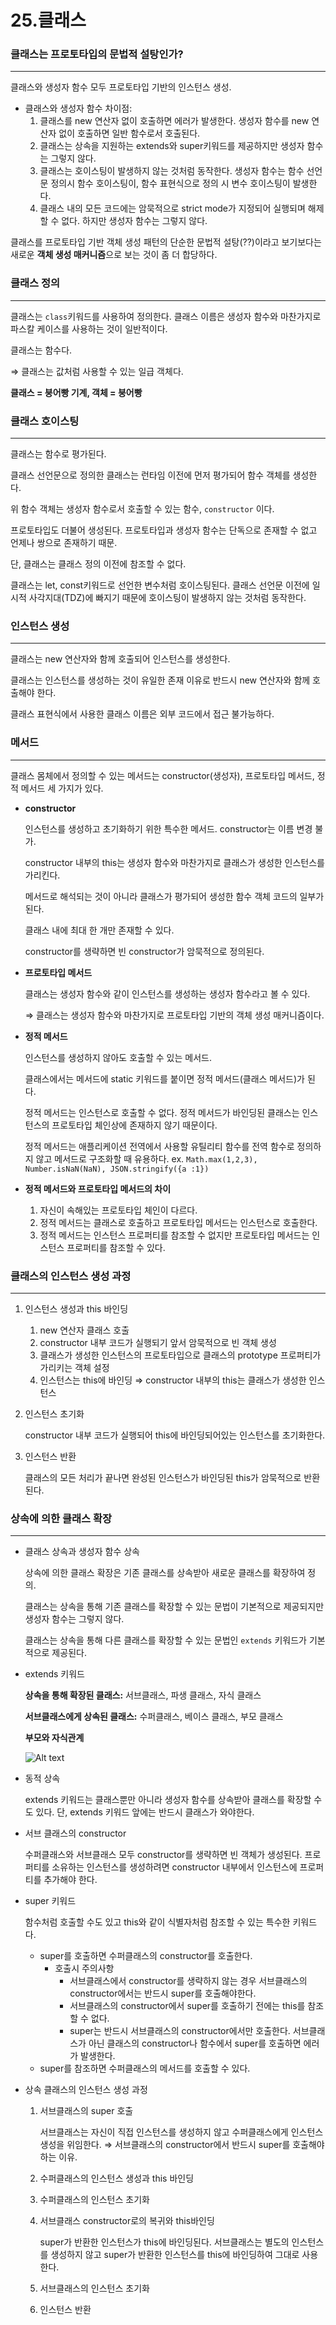 # 25.클래스

### 클래스는 프로토타입의 문법적 설탕인가?

---

클래스와 생성자 함수 모두 프로토타입 기반의 인스턴스 생성. 

- 클래스와 생성자 함수 차이점:
    1. 클래스를 new 연산자 없이 호출하면 에러가 발생한다. 생성자 함수를 new 연산자 없이 호출하면 일반 함수로서 호출된다.
    2. 클래스는 상속을 지원하는 extends와 super키워드를 제공하지만 생성자 함수는 그렇지 않다.
    3. 클래스는 호이스팅이 발생하지 않는 것처럼 동작한다. 생성자 함수는 함수 선언문 정의시 함수 호이스팅이, 함수 표현식으로 정의 시 변수 호이스팅이 발생한다.
    4. 클래스 내의 모든 코드에는 암묵적으로 strict mode가 지정되어 실행되며 해제할 수 없다. 하지만 생성자 함수는 그렇지 않다.

클래스를 프로토타입 기반 객체 생성 패턴의 단순한 문법적 설탕(??)이라고 보기보다는 새로운 **객체 생성 매커니즘**으로 보는 것이 좀 더 합당하다.

### 클래스 정의

---

클래스는 `class`키워드를 사용하여 정의한다. 클래스 이름은 생성자 함수와 마찬가지로 파스칼 케이스를 사용하는 것이 일반적이다.

클래스는 함수다.

⇒ 클래스는 값처럼 사용할 수 있는 일급 객체다.

**클래스 = 붕어빵 기계, 객체 = 붕어빵**

### 클래스 호이스팅

---

클래스는 함수로 평가된다.

클래스 선언문으로 정의한 클래스는 런타임 이전에 먼저 평가되어 함수 객체를 생성한다. 

위 함수 객체는 생성자 함수로서 호출할 수 있는 함수, `constructor` 이다.

프로토타입도 더불어 생성된다. 프로토타입과 생성자 함수는 단독으로 존재할 수 없고 언제나 쌍으로 존재하기 때문.

단, 클래스는 클래스 정의 이전에 참조할 수 없다.

클래스는 let, const키워드로 선언한 변수처럼 호이스팅된다. 클래스 선언문 이전에 일시적 사각지대(TDZ)에 빠지기 때문에 호이스팅이 발생하지 않는 것처럼 동작한다.

### 인스턴스 생성

---

클래스는 new 연산자와 함께 호출되어 인스턴스를 생성한다.

클래스는 인스턴스를 생성하는 것이 유일한 존재 이유로 반드시 new 연산자와 함께 호출해야 한다.

클래스 표현식에서 사용한 클래스 이름은 외부 코드에서 접근 불가능하다.

### 메서드

---

클래스 몸체에서 정의할 수 있는 메서드는 constructor(생성자), 프로토타입 메서드, 정적 메서드 세 가지가 있다.

- **constructor**
    
    인스턴스를 생성하고 초기화하기 위한 특수한 메서드. constructor는 이름 변경 불가.
    
    constructor 내부의 this는 생성자 함수와 마찬가지로 클래스가 생성한 인스턴스를 가리킨다.
    
    메서드로 해석되는 것이 아니라 클래스가 평가되어 생성한 함수 객체 코드의 일부가 된다.
    
    클래스 내에 최대 한 개만 존재할 수 있다.
    
    constructor를 생략하면 빈 constructor가 암묵적으로 정의된다.
    
- **프로토타입 메서드**
    
    클래스는 생성자 함수와 같이 인스턴스를 생성하는 생성자 함수라고 볼 수 있다.
    
    ⇒ 클래스는 생성자 함수와 마찬가지로 프로토타입 기반의 객체 생성 매커니즘이다.
    
- **정적 메서드**
    
    인스턴스를 생성하지 않아도 호출할 수 있는 메서드.
    
    클래스에서는 메서드에 static 키워드를 붙이면 정적 메서드(클래스 메서드)가 된다.
    
    정적 메서드는 인스턴스로 호출할 수 없다. 정적 메서드가 바인딩된 클래스는 인스턴스의 프로토타입 체인상에 존재하지 않기 때문이다. 
    
    정적 메서드는 애플리케이션 전역에서 사용할 유틸리티 함수를 전역 함수로 정의하지 않고 메서드로 구조화할 때 유용하다. ex. `Math.max(1,2,3), Number.isNaN(NaN), JSON.stringify({a :1})` 
    
- **정적 메서드와 프로토타입 메서드의 차이**
    1. 자신이 속해있는 프로토타입 체인이 다르다.
    2. 정적 메서드는 클래스로 호출하고 프로토타입 메서드는 인스턴스로 호출한다.
    3. 정적 메서드는 인스턴스 프로퍼티를 참조할 수 없지만 프로토타입 메서드는 인스턴스 프로퍼티를 참조할 수 있다.

### 클래스의 인스턴스 생성 과정

---

1. 인스턴스 생성과 this 바인딩
    1. new 연산자 클래스 호출
    2. constructor 내부 코드가 실행되기 앞서 암묵적으로 빈 객체 생성
    3. 클래스가 생성한 인스턴스의 프로토타입으로 클래스의 prototype 프로퍼티가 가리키는 객체 설정
    4. 인스턴스는 this에 바인딩 ⇒ constructor 내부의 this는 클래스가 생성한 인스턴스 
2. 인스턴스 초기화
    
    constructor 내부 코드가 실행되어 this에 바인딩되어있는 인스턴스를 초기화한다.
    
3. 인스턴스 반환
    
    클래스의 모든 처리가 끝나면 완성된 인스턴스가 바인딩된 this가 암묵적으로 반환된다.
    

### 상속에 의한 클래스 확장

---

- 클래스 상속과 생성자 함수 상속
    
    상속에 의한 클래스 확장은 기존 클래스를 상속받아 새로운 클래스를 확장하여 정의.
    
    클래스는 상속을 통해 기존 클래스를 확장할 수 있는 문법이 기본적으로 제공되지만 생성자 함수는 그렇지 않다.
    
    클래스는 상속을 통해 다른 클래스를 확장할 수 있는 문법인 `extends` 키워드가 기본적으로 제공된다.
    
- extends 키워드
    
    **상속을 통해 확장된 클래스:** 서브클래스, 파생 클래스, 자식 클래스
    
    **서브클래스에게 상속된 클래스:** 수퍼클래스, 베이스 클래스, 부모 클래스
    
    **부모와 자식관계**
    
    ![Alt text](image.png)
    
- 동적 상속
    
    extends 키워드는 클래스뿐만 아니라 생성자 함수를 상속받아 클래스를 확장할 수도 있다. 단, extends 키워드 앞에는 반드시 클래스가 와야한다.
    
- 서브 클래스의 constructor
    
    수퍼클래스와 서브클래스 모두 constructor를 생략하면 빈 객체가 생성된다. 프로퍼티를 소유하는 인스턴스를 생성하려면 constructor 내부에서 인스턴스에 프로퍼티를 추가해야 한다.
    
- super 키워드
    
    함수처럼 호출할 수도 있고 this와 같이 식별자처럼 참조할 수 있는 특수한 키워드다. 
    
    - super를 호출하면 수퍼클래스의 constructor를 호출한다.
        - 호출시 주의사항
            - 서브클래스에서 constructor를 생략하지 않는 경우 서브클래스의 constructor에서는 반드시 super를 호출해야한다.
            - 서브클래스의 constructor에서 super를 호출하기 전에는 this를 참조할 수 없다.
            - super는 반드시 서브클래스의 constructor에서만 호출한다. 서브클래스가 아닌 클래스의 constructor나 함수에서 super를 호출하면 에러가 발생한다.
    - super를 참조하면 수퍼클래스의 메서드를 호출할 수 있다.
- 상속 클래스의 인스턴스 생성 과정
    1. 서브클래스의 super 호출
        
        서브클래스는 자신이 직접 인스턴스를 생성하지 않고 수퍼클래스에게 인스턴스 생성을 위임한다. ⇒ 서브클래스의 constructor에서 반드시 super를 호출해야 하는 이유.
        
    2. 수퍼클래스의 인스턴스 생성과 this 바인딩       
    3. 수퍼클래스의 인스턴스 초기화
    4. 서브클래스 constructor로의 복귀와 this바인딩
        
        super가 반환한 인스턴스가 this에 바인딩된다. 서브클래스는 별도의 인스턴스를 생성하지 않고 super가 반환한 인스턴스를 this에 바인딩하여 그대로 사용한다. 
        
    5. 서브클래스의 인스턴스 초기화
    6. 인스턴스 반환